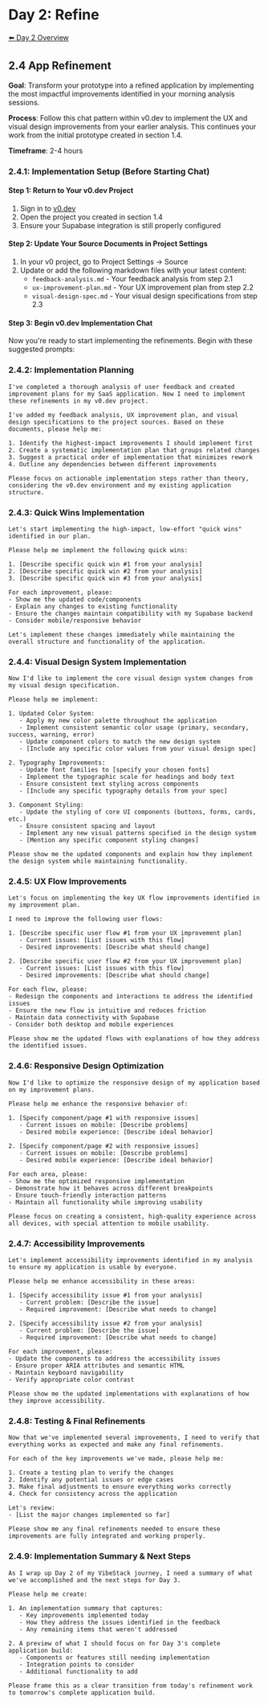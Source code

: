 # Day 2: Refine

[⬅️ Day 2 Overview](README.md)

## 2.4 App Refinement

**Goal**: Transform your prototype into a refined application by implementing the most impactful improvements identified in your morning analysis sessions.

**Process**: Follow this chat pattern within v0.dev to implement the UX and visual design improvements from your earlier analysis. This continues your work from the initial prototype created in section 1.4.

**Timeframe**: 2-4 hours

### 2.4.1: Implementation Setup (Before Starting Chat)

#### Step 1: Return to Your v0.dev Project
1. Sign in to [v0.dev](https://v0.dev)
2. Open the project you created in section 1.4
3. Ensure your Supabase integration is still properly configured

#### Step 2: Update Your Source Documents in Project Settings
1. In your v0 project, go to Project Settings → Source
2. Update or add the following markdown files with your latest content:
   - `feedback-analysis.md` - Your feedback analysis from step 2.1
   - `ux-improvement-plan.md` - Your UX improvement plan from step 2.2
   - `visual-design-spec.md` - Your visual design specifications from step 2.3

#### Step 3: Begin v0.dev Implementation Chat

Now you're ready to start implementing the refinements. Begin with these suggested prompts:

### 2.4.2: Implementation Planning

```
I've completed a thorough analysis of user feedback and created improvement plans for my SaaS application. Now I need to implement these refinements in my v0.dev project.

I've added my feedback analysis, UX improvement plan, and visual design specifications to the project sources. Based on these documents, please help me:

1. Identify the highest-impact improvements I should implement first
2. Create a systematic implementation plan that groups related changes
3. Suggest a practical order of implementation that minimizes rework
4. Outline any dependencies between different improvements

Please focus on actionable implementation steps rather than theory, considering the v0.dev environment and my existing application structure.
```

### 2.4.3: Quick Wins Implementation

```
Let's start implementing the high-impact, low-effort "quick wins" identified in our plan.

Please help me implement the following quick wins:

1. [Describe specific quick win #1 from your analysis]
2. [Describe specific quick win #2 from your analysis]
3. [Describe specific quick win #3 from your analysis]

For each improvement, please:
- Show me the updated code/components
- Explain any changes to existing functionality
- Ensure the changes maintain compatibility with my Supabase backend
- Consider mobile/responsive behavior

Let's implement these changes immediately while maintaining the overall structure and functionality of the application.
```

### 2.4.4: Visual Design System Implementation

```
Now I'd like to implement the core visual design system changes from my visual design specification.

Please help me implement:

1. Updated Color System:
   - Apply my new color palette throughout the application
   - Implement consistent semantic color usage (primary, secondary, success, warning, error)
   - Update component colors to match the new design system
   - [Include any specific color values from your visual design spec]

2. Typography Improvements:
   - Update font families to [specify your chosen fonts]
   - Implement the typographic scale for headings and body text
   - Ensure consistent text styling across components
   - [Include any specific typography details from your spec]

3. Component Styling:
   - Update the styling of core UI components (buttons, forms, cards, etc.)
   - Ensure consistent spacing and layout
   - Implement any new visual patterns specified in the design system
   - [Mention any specific component styling changes]

Please show me the updated components and explain how they implement the design system while maintaining functionality.
```

### 2.4.5: UX Flow Improvements

```
Let's focus on implementing the key UX flow improvements identified in my improvement plan.

I need to improve the following user flows:

1. [Describe specific user flow #1 from your UX improvement plan]
   - Current issues: [List issues with this flow]
   - Desired improvements: [Describe what should change]

2. [Describe specific user flow #2 from your UX improvement plan]
   - Current issues: [List issues with this flow]
   - Desired improvements: [Describe what should change]

For each flow, please:
- Redesign the components and interactions to address the identified issues
- Ensure the new flow is intuitive and reduces friction
- Maintain data connectivity with Supabase
- Consider both desktop and mobile experiences

Please show me the updated flows with explanations of how they address the identified issues.
```

### 2.4.6: Responsive Design Optimization

```
Now I'd like to optimize the responsive design of my application based on my improvement plans.

Please help me enhance the responsive behavior of:

1. [Specify component/page #1 with responsive issues]
   - Current issues on mobile: [Describe problems]
   - Desired mobile experience: [Describe ideal behavior]

2. [Specify component/page #2 with responsive issues]
   - Current issues on mobile: [Describe problems]
   - Desired mobile experience: [Describe ideal behavior]

For each area, please:
- Show me the optimized responsive implementation
- Demonstrate how it behaves across different breakpoints
- Ensure touch-friendly interaction patterns
- Maintain all functionality while improving usability

Please focus on creating a consistent, high-quality experience across all devices, with special attention to mobile usability.
```

### 2.4.7: Accessibility Improvements

```
Let's implement accessibility improvements identified in my analysis to ensure my application is usable by everyone.

Please help me enhance accessibility in these areas:

1. [Specify accessibility issue #1 from your analysis]
   - Current problem: [Describe the issue]
   - Required improvement: [Describe what needs to change]

2. [Specify accessibility issue #2 from your analysis]
   - Current problem: [Describe the issue]
   - Required improvement: [Describe what needs to change]

For each improvement, please:
- Update the components to address the accessibility issues
- Ensure proper ARIA attributes and semantic HTML
- Maintain keyboard navigability
- Verify appropriate color contrast

Please show me the updated implementations with explanations of how they improve accessibility.
```

### 2.4.8: Testing & Final Refinements

```
Now that we've implemented several improvements, I need to verify that everything works as expected and make any final refinements.

For each of the key improvements we've made, please help me:

1. Create a testing plan to verify the changes
2. Identify any potential issues or edge cases
3. Make final adjustments to ensure everything works correctly
4. Check for consistency across the application

Let's review:
- [List the major changes implemented so far]

Please show me any final refinements needed to ensure these improvements are fully integrated and working properly.
```

### 2.4.9: Implementation Summary & Next Steps

```
As I wrap up Day 2 of my VibeStack journey, I need a summary of what we've accomplished and the next steps for Day 3.

Please help me create:

1. An implementation summary that captures:
   - Key improvements implemented today
   - How they address the issues identified in the feedback
   - Any remaining items that weren't addressed

2. A preview of what I should focus on for Day 3's complete application build:
   - Components or features still needing implementation
   - Integration points to consider
   - Additional functionality to add

Please frame this as a clear transition from today's refinement work to tomorrow's complete application build.
```
